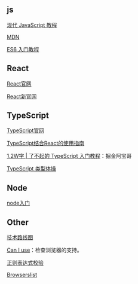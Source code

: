 ## js

[现代 JavaScript 教程](https://zh.javascript.info/)

[MDN](https://developer.mozilla.org/en-US/)

[ES6 入门教程](https://es6.ruanyifeng.com/) 

## React

[React官网](https://reactjs.org/)

[React新官网](https://beta.reactjs.org/)

## TypeScript

[TypeScript官网](https://www.typescriptlang.org/docs/)

[TypeScript结合React的使用指南](https://github.com/typescript-cheatsheets/react)

[1.2W字 | 了不起的 TypeScript 入门教程](https://juejin.cn/post/6844904182843965453)：掘金阿宝哥

[TypeScript 类型体操](https://github.com/type-challenges/type-challenges)

## Node

[node入门](http://nqdeng.github.io/7-days-nodejs/)

## Other

[技术路线图](https://roadmap.sh/)

[Can I use](https://caniuse.com/)：检查浏览器的支持。

[正则表达式校验](https://regexr.com/)

[Browserslist](https://browsersl.ist/)